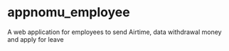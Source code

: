 # appnomu_employee
A web application for employees to send Airtime, data withdrawal money and apply for leave
